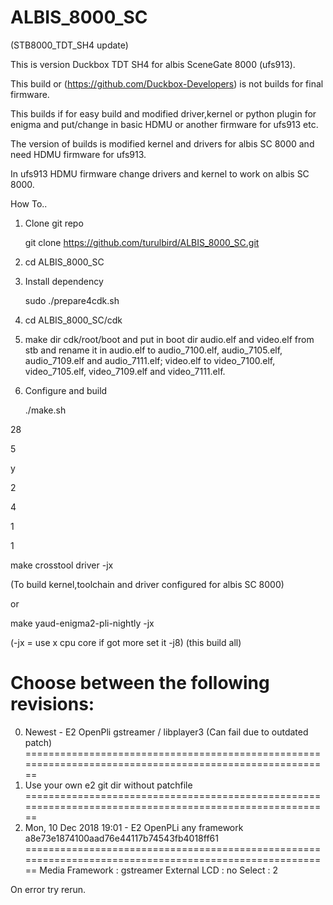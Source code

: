 # ALBIS_8000_SC

 (STB8000_TDT_SH4 update)
 
  
This is version Duckbox TDT SH4 for albis SceneGate 8000 (ufs913).

This build or (https://github.com/Duckbox-Developers) is not builds for final firmware.

This builds if for easy build and modified driver,kernel or python plugin for enigma and put/change in basic HDMU or another firmware for ufs913 etc.

The version of builds is modified kernel and drivers for albis SC 8000 and need HDMU firmware for ufs913.

In ufs913 HDMU firmware change drivers and kernel to work on albis SC 8000.


How To..

1. Clone git repo

    git clone https://github.com/turulbird/ALBIS_8000_SC.git
    
2. cd ALBIS_8000_SC

3. Install dependency
    
    sudo ./prepare4cdk.sh 

4. cd ALBIS_8000_SC/cdk


5. make dir cdk/root/boot and put in boot dir audio.elf and video.elf from stb and rename it in audio.elf to audio_7100.elf, audio_7105.elf, audio_7109.elf and audio_7111.elf; video.elf to video_7100.elf, video_7105.elf, video_7109.elf and video_7111.elf.

6. Configure and build

    ./make.sh

28

5

y

2

4

1

1

make crosstool driver -jx

(To build kernel,toolchain and driver configured for albis SC 8000)

or

make yaud-enigma2-pli-nightly -jx

(-jx = use x cpu core if got more set it -j8)
(this build all)


Choose between the following revisions:
========================================================================================================
 0) Newest                 - E2 OpenPli gstreamer / libplayer3    (Can fail due to outdated patch)     
========================================================================================================
 1) Use your own e2 git dir without patchfile
========================================================================================================
 2) Mon, 10 Dec 2018 19:01 - E2 OpenPLi  any framework  a8e73e1874100aad76e44117b74543fb4018ff61
========================================================================================================
Media Framework : gstreamer
External LCD    : no
Select          : 2

On error try rerun.

